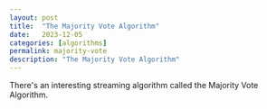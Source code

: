 ```yaml
---
layout: post
title:  "The Majority Vote Algorithm"
date:   2023-12-05
categories: [algorithms]
permalink: majority-vote
description: "The Majority Vote Algorithm"
---
```


There's an interesting streaming algorithm called the Majority Vote Algorithm.